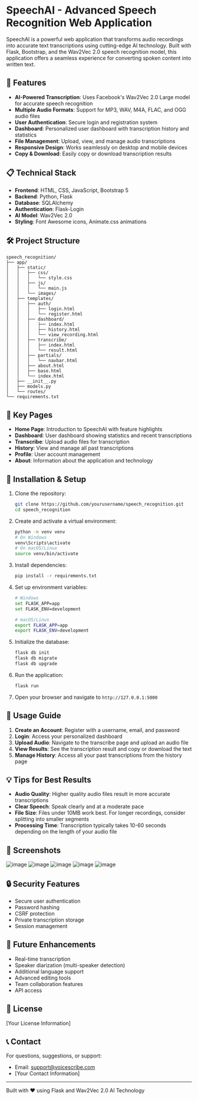 # SpeechAI - Advanced Speech Recognition Web Application

SpeechAI is a powerful web application that transforms audio recordings into accurate text transcriptions using cutting-edge AI technology. Built with Flask, Bootstrap, and the Wav2Vec 2.0 speech recognition model, this application offers a seamless experience for converting spoken content into written text.

## 🚀 Features

- **AI-Powered Transcription**: Uses Facebook's Wav2Vec 2.0 Large model for accurate speech recognition
- **Multiple Audio Formats**: Support for MP3, WAV, M4A, FLAC, and OGG audio files
- **User Authentication**: Secure login and registration system
- **Dashboard**: Personalized user dashboard with transcription history and statistics
- **File Management**: Upload, view, and manage audio transcriptions
- **Responsive Design**: Works seamlessly on desktop and mobile devices
- **Copy & Download**: Easily copy or download transcription results

## 📋 Technical Stack

- **Frontend**: HTML, CSS, JavaScript, Bootstrap 5
- **Backend**: Python, Flask
- **Database**: SQLAlchemy
- **Authentication**: Flask-Login
- **AI Model**: Wav2Vec 2.0 
- **Styling**: Font Awesome icons, Animate.css animations

## 🛠️ Project Structure

```
speech_recognition/
├── app/
│   ├── static/
│   │   ├── css/
│   │   │   └── style.css
│   │   ├── js/
│   │   │   └── main.js
│   │   └── images/
│   ├── templates/
│   │   ├── auth/
│   │   │   ├── login.html
│   │   │   └── register.html
│   │   ├── dashboard/
│   │   │   ├── index.html
│   │   │   ├── history.html
│   │   │   └── view_recording.html
│   │   ├── transcribe/
│   │   │   ├── index.html
│   │   │   └── result.html
│   │   ├── partials/
│   │   │   └── navbar.html
│   │   ├── about.html
│   │   ├── base.html
│   │   └── index.html
│   ├── __init__.py
│   ├── models.py
│   └── routes/
└── requirements.txt
```

## 📌 Key Pages

- **Home Page**: Introduction to SpeechAI with feature highlights
- **Dashboard**: User dashboard showing statistics and recent transcriptions
- **Transcribe**: Upload audio files for transcription
- **History**: View and manage all past transcriptions
- **Profile**: User account management
- **About**: Information about the application and technology

## 🔧 Installation & Setup

1. Clone the repository:
   ```bash
   git clone https://github.com/yourusername/speech_recognition.git
   cd speech_recognition
   ```

2. Create and activate a virtual environment:
   ```bash
   python -m venv venv
   # On Windows
   venv\Scripts\activate
   # On macOS/Linux
   source venv/bin/activate
   ```

3. Install dependencies:
   ```bash
   pip install -r requirements.txt
   ```

4. Set up environment variables:
   ```bash
   # Windows
   set FLASK_APP=app
   set FLASK_ENV=development
   
   # macOS/Linux
   export FLASK_APP=app
   export FLASK_ENV=development
   ```

5. Initialize the database:
   ```bash
   flask db init
   flask db migrate
   flask db upgrade
   ```

6. Run the application:
   ```bash
   flask run
   ```

7. Open your browser and navigate to `http://127.0.0.1:5000`

## 📱 Usage Guide

1. **Create an Account**: Register with a username, email, and password
2. **Login**: Access your personalized dashboard
3. **Upload Audio**: Navigate to the transcribe page and upload an audio file
4. **View Results**: See the transcription result and copy or download the text
5. **Manage History**: Access all your past transcriptions from the history page

## 💡 Tips for Best Results

- **Audio Quality**: Higher quality audio files result in more accurate transcriptions
- **Clear Speech**: Speak clearly and at a moderate pace
- **File Size**: Files under 10MB work best. For longer recordings, consider splitting into smaller segments
- **Processing Time**: Transcription typically takes 10-60 seconds depending on the length of your audio file

## 📸 Screenshots

![image](https://github.com/user-attachments/assets/6957ac91-5069-4e1a-a0dc-688b665d0044)
![image](https://github.com/user-attachments/assets/12081d62-5c35-4f78-8065-4511a0493e43)
![image](https://github.com/user-attachments/assets/615e0308-ad15-4d18-8971-79865dcfeeed)
![image](https://github.com/user-attachments/assets/0b2d8821-97fa-45c8-85b0-02f8feda9002)
![image](https://github.com/user-attachments/assets/daeb9a8f-3ea5-4553-94fa-8046a5506aef)

## 🔒 Security Features

- Secure user authentication
- Password hashing
- CSRF protection
- Private transcription storage
- Session management

## 🌟 Future Enhancements

- Real-time transcription
- Speaker diarization (multi-speaker detection)
- Additional language support
- Advanced editing tools
- Team collaboration features
- API access

## 📄 License

[Your License Information]

## 📞 Contact

For questions, suggestions, or support:
- Email: support@voicescribe.com
- [Your Contact Information]

---

Built with ❤️ using Flask and Wav2Vec 2.0 AI Technology
